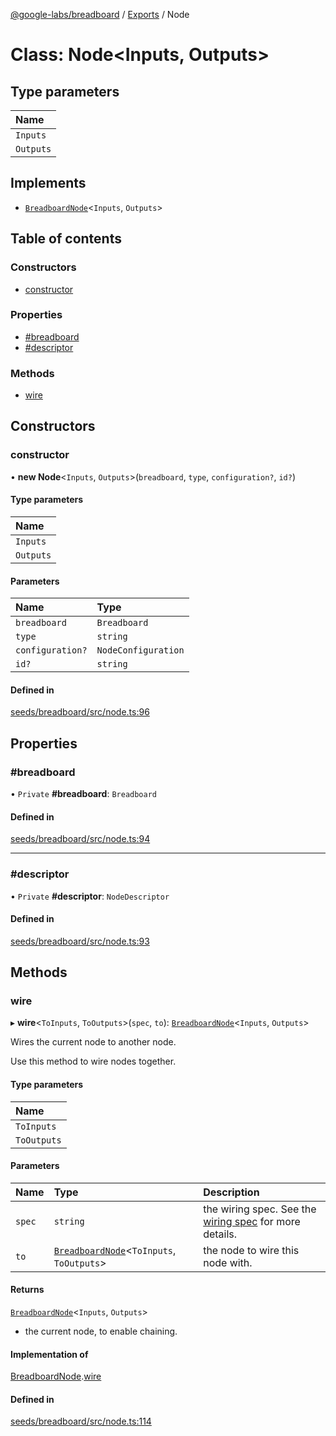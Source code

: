[@google-labs/breadboard](../README.md) / [Exports](../modules.md) / Node

# Class: Node<Inputs, Outputs\>

## Type parameters

| Name |
| :------ |
| `Inputs` |
| `Outputs` |

## Implements

- [`BreadboardNode`](../interfaces/BreadboardNode.md)<`Inputs`, `Outputs`\>

## Table of contents

### Constructors

- [constructor](Node.md#constructor)

### Properties

- [#breadboard](Node.md##breadboard)
- [#descriptor](Node.md##descriptor)

### Methods

- [wire](Node.md#wire)

## Constructors

### constructor

• **new Node**<`Inputs`, `Outputs`\>(`breadboard`, `type`, `configuration?`, `id?`)

#### Type parameters

| Name |
| :------ |
| `Inputs` |
| `Outputs` |

#### Parameters

| Name | Type |
| :------ | :------ |
| `breadboard` | `Breadboard` |
| `type` | `string` |
| `configuration?` | `NodeConfiguration` |
| `id?` | `string` |

#### Defined in

[seeds/breadboard/src/node.ts:96](https://github.com/Chizobaonorh/labs-prototypes/blob/0d5a680/seeds/breadboard/src/node.ts#L96)

## Properties

### #breadboard

• `Private` **#breadboard**: `Breadboard`

#### Defined in

[seeds/breadboard/src/node.ts:94](https://github.com/Chizobaonorh/labs-prototypes/blob/0d5a680/seeds/breadboard/src/node.ts#L94)

___

### #descriptor

• `Private` **#descriptor**: `NodeDescriptor`

#### Defined in

[seeds/breadboard/src/node.ts:93](https://github.com/Chizobaonorh/labs-prototypes/blob/0d5a680/seeds/breadboard/src/node.ts#L93)

## Methods

### wire

▸ **wire**<`ToInputs`, `ToOutputs`\>(`spec`, `to`): [`BreadboardNode`](../interfaces/BreadboardNode.md)<`Inputs`, `Outputs`\>

Wires the current node to another node.

Use this method to wire nodes together.

#### Type parameters

| Name |
| :------ |
| `ToInputs` |
| `ToOutputs` |

#### Parameters

| Name | Type | Description |
| :------ | :------ | :------ |
| `spec` | `string` | the wiring spec. See the [wiring spec](https://github.com/google/labs-prototypes/blob/main/seeds/breadboard/docs/wires.md) for more details. |
| `to` | [`BreadboardNode`](../interfaces/BreadboardNode.md)<`ToInputs`, `ToOutputs`\> | the node to wire this node with. |

#### Returns

[`BreadboardNode`](../interfaces/BreadboardNode.md)<`Inputs`, `Outputs`\>

- the current node, to enable chaining.

#### Implementation of

[BreadboardNode](../interfaces/BreadboardNode.md).[wire](../interfaces/BreadboardNode.md#wire)

#### Defined in

[seeds/breadboard/src/node.ts:114](https://github.com/Chizobaonorh/labs-prototypes/blob/0d5a680/seeds/breadboard/src/node.ts#L114)
